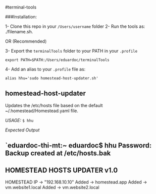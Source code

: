 #terminal-tools

###Installation: 

1- Clone this repo in your `/Users/username` folder
2- Run the tools as: ./filename.sh. 

OR (Recommended)

3- Export the `terminalTools` folder to your PATH in your `.profile`

  `export PATH=$PATH:/Users/eduardoc/terminalTools`
  
4- Add an alias to your `.profile` file as: 

  `alias hhu='sudo homestead-host-updater.sh'`
 
## homestead-host-updater
Updates the /etc/hosts file based on the default ~/.homestead/Homestead.yaml file. 

*USAGE:* `$ hhu`

*Expected Output* 

`eduardoc-thi-mt:~ eduardoc$ hhu
Password:
Backup created at /etc/hosts.bak
-------------------------------------------
HOMESTEAD HOSTS UPDATER v1.0
-------------------------------------------
HOMESTEAD IP ->  "192.168.10.10"
Added          -> homestead.app
Added          -> vm.website1.local
Added          -> vm.website2.local

